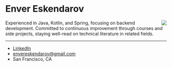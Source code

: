 # Enver Eskendarov
<img align="right" src="https://komarev.com/ghpvc/?username=eskendarov&color=2ECC40&label=PROFILE+VIEWS"/>
Experienced in Java, Kotlin, and Spring, focusing on backend development. Committed to continuous improvement through courses and side projects, staying well-read on technical literature in related fields.

___
- [LinkedIn](https://linkedin.com/in/eskendarov)
- [envereskendarov@gmail.com](mailto:envereskendarov@gmail.com)
- San Francisco, CA
